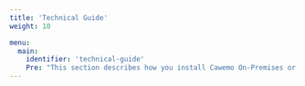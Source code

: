 ```yaml
---
title: 'Technical Guide'
weight: 10

menu:
  main:
    identifier: 'technical-guide'
    Pre: "This section describes how you install Cawemo On-Premises or the Camunda Stack integrations."
---
```

